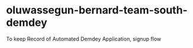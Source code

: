 # oluwassegun-bernard-team-south-demdey
To keep Record of Automated Demdey Application, signup flow
